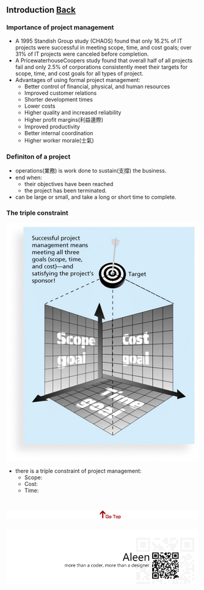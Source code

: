 ## Introduction	[Back](./../projectManagement.md)

### Importance of project management

- A 1995 Standish Group study (CHAOS) found that only 16.2% of IT projects were successful in meeting scope, time, and cost goals; over 31% of IT projects were canceled before completion.
- A PricewaterhouseCoopers study found that overall half of all projects fail and only 2.5% of corporations consistently meet their targets for scope, time, and cost goals for all types of project.
- Advantages of using formal project management:
	- Better control of financial, physical, and human resources
	- Improved customer relations
	- Shorter development times
	- Lower costs
	- Higher quality and increased reliability
	- Higher profit margins(利益邊際)
	- Improved productivity
	- Better internal coordination
	- Higher worker morale(士氣)

### Definiton of a project

- operations(業務) is work done to sustain(支撐) the business.
- end when: 
	- their objectives have been reached
	- the project has been terminated.
- can be large or small, and take a long or short time to complete.

### The triple constraint

<img src="./triple_constraint.jpg">

- there is a triple constraint of project management:
	- Scope:
	- Cost:
	- Time:

<a href="#" style="left:200px;"><img src="./../../pic/gotop.png"></a>
=====
<a href="http://aleen42.github.io/" target="_blank" ><img src="./../../pic/tail.gif"></a>
